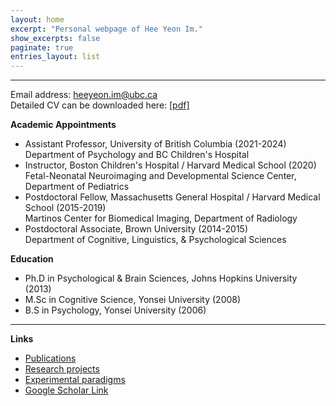 ```yaml
---
layout: home
excerpt: "Personal webpage of Hee Yeon Im."
show_excerpts: false
paginate: true
entries_layout: list
---
```


------
Email address: heeyeon.im@ubc.ca<br/>
Detailed CV can be downloaded here: [[pdf]](/HeeYeon_Im_CV_2020_November.pdf)<br/>

__Academic Appointments__<br/>
* Assistant Professor, University of British Columbia (2021-2024)<br/>
    Department of Psychology and BC Children's Hospital<br/>
* Instructor, Boston Children's Hospital / Harvard Medical School (2020)<br/>
    Fetal-Neonatal Neuroimaging and Developmental Science Center, Department of Pediatrics<br/>
* Postdoctoral Fellow, Massachusetts General Hospital / Harvard Medical School (2015-2019)<br/>
    Martinos Center for Biomedical Imaging, Department of Radiology<br/>
* Postdoctoral Associate, Brown University (2014-2015)<br/>
    Department of Cognitive, Linguistics, & Psychological Sciences<br/>	          

__Education__<br/>
* Ph.D in Psychological & Brain Sciences, Johns Hopkins University (2013)<br/>
* M.Sc in Cognitive Science, Yonsei University (2008)<br/>
* B.S in Psychology, Yonsei University (2006)<br/>

------
__Links__<br/>
* [Publications](https://heeyeon-im.github.io/publications/)<br/>
* [Research projects](https://heeyeon-im.github.io/projects/)<br/>
* [Experimental paradigms](https://heeyeon-im.github.io/demo/)<br/>
* [Google Scholar Link](https://scholar.google.com/citations?user=Zq3Z-ioAAAAJ&hl=en)
